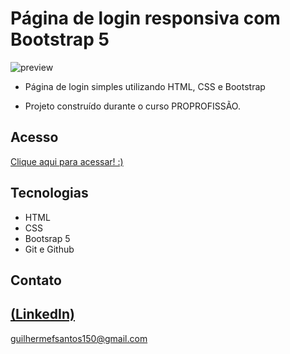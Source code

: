# Página de login responsiva com Bootstrap 5

![preview](https://github.com/GuilhermeSK2/Pagina-de-login-responsiva-com-Bootstrap-/assets/139295562/57d651ac-8ebd-4bae-8b09-86c57f30c671)
 
 - Página de login simples utilizando HTML, CSS e Bootstrap

 - Projeto construído durante o curso PROPROFISSÃO.

## Acesso
 [Clique aqui para acessar! :)](https://github.com/GuilhermeSK2/Landing-Page-PraRoz-2)

## Tecnologias

- HTML
- CSS
- Bootsrap 5
- Git e Github

## Contato
[(LinkedIn)](https://www.linkedin.com/in/guilherme-freitas-9901a220b/)
-----
guilhermefsantos150@gmail.com
